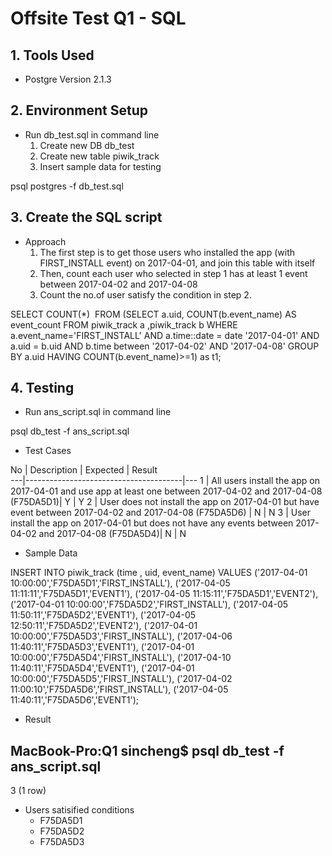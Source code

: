 
# Offsite Test Q1 - SQL

## 1. Tools Used

* Postgre Version 2.1.3

## 2. Environment Setup

* Run db_test.sql in command line <br>
    1. Create new DB db_test
    2. Create new table piwik_track
    3. Insert sample data for testing

psql postgres -f db_test.sql

## 3. Create the SQL script

* Approach</br>
    1. The first step is to get those users who installed the app (with FIRST_INSTALL event) on 2017-04-01, and join this table with itself
    2.	Then, count each user who selected in step 1 has at least 1 event between 2017-04-02 and 2017-04-08
    3.	Count the no.of user satisfy the condition in step 2.


SELECT COUNT(*)  FROM
    (SELECT a.uid, COUNT(b.event_name) AS event_count
        FROM piwik_track a ,piwik_track b
        WHERE a.event_name='FIRST_INSTALL'
        AND a.time::date = date '2017-04-01'
        AND a.uid = b.uid
        AND b.time between '2017-04-02' AND '2017-04-08'
        GROUP BY a.uid
        HAVING COUNT(b.event_name)>=1) as t1;

## 4. Testing

* Run ans_script.sql in command line

psql db_test -f ans_script.sql

* Test Cases

No | Description | Expected | Result  
---|---------------------------------------|---
1 | All users install the app on 2017-04-01 and use app at least one between 2017-04-02 and 2017-04-08 (F75DA5D1)| Y | Y 
2 | User does not install the app on 2017-04-01 but have event between 2017-04-02 and 2017-04-08 (F75DA5D6) | N | N
3 | User install the app on 2017-04-01 but does not have any events between 2017-04-02 and 2017-04-08 (F75DA5D4)| N | N

* Sample Data

INSERT INTO piwik_track (time , uid, event_name) VALUES
    ('2017-04-01 10:00:00','F75DA5D1','FIRST_INSTALL'),
    ('2017-04-05 11:11:11','F75DA5D1','EVENT1'),
    ('2017-04-05 11:15:11','F75DA5D1','EVENT2'),
    ('2017-04-01 10:00:00','F75DA5D2','FIRST_INSTALL'),
    ('2017-04-05 11:50:11','F75DA5D2','EVENT1'),
    ('2017-04-05 12:50:11','F75DA5D2','EVENT2'),
    ('2017-04-01 10:00:00','F75DA5D3','FIRST_INSTALL'),
    ('2017-04-06 11:40:11','F75DA5D3','EVENT1'),
    ('2017-04-01 10:00:00','F75DA5D4','FIRST_INSTALL'),
    ('2017-04-10 11:40:11','F75DA5D4','EVENT1'),
    ('2017-04-01 10:00:00','F75DA5D5','FIRST_INSTALL'),
    ('2017-04-02 11:00:10','F75DA5D6','FIRST_INSTALL'),
    ('2017-04-05 11:40:11','F75DA5D6','EVENT1');

* Result

MacBook-Pro:Q1 sincheng$ psql db_test -f ans_script.sql
   
---
 3
(1 row)

* Users satisified conditions
    * F75DA5D1
    * F75DA5D2
    * F75DA5D3


```python

```
